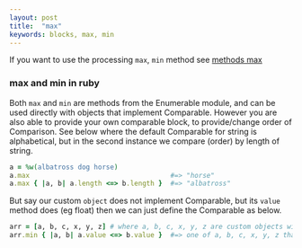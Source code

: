 ```yaml
---
layout: post
title:  "max"
keywords: blocks, max, min
---
```

If you want to use the processing `max`, `min` method see [methods max][max]

### max and min in ruby ###

Both `max` and `min` are methods from the Enumerable module, and can be used directly with objects that implement Comparable. However you are also able to provide your own comparable block, to provide/change order of Comparison. See below where the default Comparable for string is alphabetical, but in the second instance we compare (order) by length of string.

```ruby
a = %w(albatross dog horse)
a.max                                   #=> "horse"
a.max { |a, b| a.length <=> b.length }  #=> "albatross"
```

But say our custom `object` does not implement Comparable, but its `value` method does (eg float) then we can just define the Comparable as below.

```ruby
arr = [a, b, c, x, y, z] # where a, b, c, x, y, z are custom objects with method :value
arr.min { |a, b| a.value <=> b.value }  #=> one of a, b, c, x, y, z that has minimum value
```

[max]:{{site.github.url}}/methods/alternatives/
